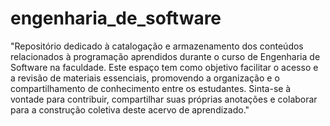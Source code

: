 # engenharia_de_software
 "Repositório dedicado à catalogação e armazenamento dos conteúdos relacionados à programação aprendidos durante o curso de Engenharia de Software na faculdade. Este espaço tem como objetivo facilitar o acesso e a revisão de materiais essenciais, promovendo a organização e o compartilhamento de conhecimento entre os estudantes. Sinta-se à vontade para contribuir, compartilhar suas próprias anotações e colaborar para a construção coletiva deste acervo de aprendizado."
